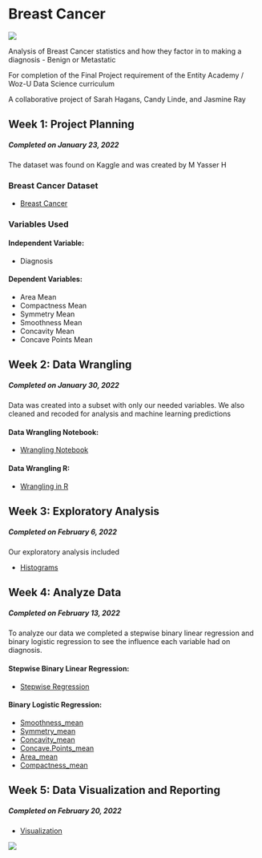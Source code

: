 # Breast Cancer

<img src="https://www.avera.org/app/files/public/76301/3d-model-of-breast-tumor-shapes-and-sizes.jpg">

Analysis of Breast Cancer statistics and how they factor in to making a diagnosis - Benign or Metastatic

For completion of the Final Project requirement of the Entity Academy / Woz-U Data Science curriculum

A collaborative project of Sarah Hagans, Candy Linde, and Jasmine Ray

## Week 1: Project Planning
##### Completed on January 23, 2022

The dataset was found on Kaggle and was created by M Yasser H

### Breast Cancer Dataset
* [Breast Cancer](https://www.kaggle.com/yasserh/breast-cancer-dataset)

### Variables Used
#### Independent Variable:
* Diagnosis
#### Dependent Variables:
* Area Mean
* Compactness Mean
* Symmetry Mean
* Smoothness Mean
* Concavity Mean
* Concave Points Mean

## Week 2: Data Wrangling
##### Completed on January 30, 2022

Data was created into a subset with only our needed variables. We also cleaned and recoded for analysis and machine learning predictions

#### Data Wrangling Notebook:
* [Wrangling Notebook](https://github.com/JRay421/Final-Project/blob/main/Code/Breast%20Cancer.ipynb)
#### Data Wrangling R:
* [Wrangling in R](https://github.com/JRay421/Final-Project/blob/main/Code/Data%20Wrangling.R)

## Week 3: Exploratory Analysis
##### Completed on February 6, 2022

Our exploratory analysis included 
* [Histograms](https://github.com/JRay421/Final-Project/blob/main/Code/Histograms.R)

## Week 4: Analyze Data
##### Completed on February 13, 2022

To analyze our data we completed a stepwise binary linear regression and binary logistic regression to see the influence each variable had on diagnosis.

#### Stepwise Binary Linear Regression:
* [Stepwise Regression](https://github.com/JRay421/Final-Project/blob/main/Code/Stepwise%20Regression.R)

#### Binary Logistic Regression:
* [Smoothness_mean](https://github.com/JRay421/Final-Project/blob/main/Code/Smoothness%20Logistic%20Regression.R)
* [Symmetry_mean](https://github.com/JRay421/Final-Project/blob/main/Code/Symmetry%20Logistic%20Regression.R)
* [Concavity_mean](https://github.com/JRay421/Final-Project/blob/main/Code/Concavity%20Logistic%20Regression.R)
* [Concave.Points_mean](https://github.com/JRay421/Final-Project/blob/main/Code/Concave%20Points%20Logistic%20Regression.R)
* [Area_mean](https://github.com/JRay421/Final-Project/blob/main/Code/Area%20Logistic%20Regression.R)
* [Compactness_mean](https://github.com/JRay421/Final-Project/blob/main/Code/Compactness%20Logistic%20Regression.R)

## Week 5: Data Visualization and Reporting
##### Completed on February 20, 2022
* [Visualization](https://github.com/JRay421/Final-Project/blob/main/Visualization%20graphs)

<img src="https://user-images.githubusercontent.com/89281864/155034131-d70b79b5-ccec-4297-9fe6-31144d96b797.png">
